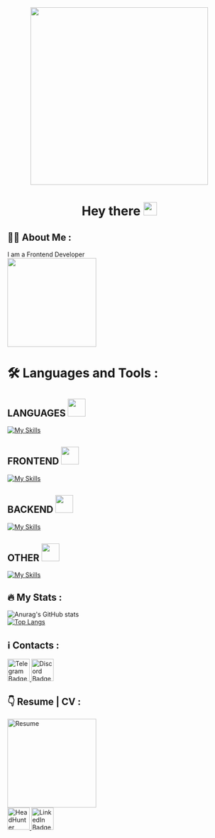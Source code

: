 <div id="header" align="center">
  <img src="https://media.giphy.com/media/bLVTnQvgggksbDXs7S/giphy.gif" width="400"/>
</div>



  <h1 align="center">
  Hey there
  <img src="https://media.giphy.com/media/hvRJCLFzcasrR4ia7z/giphy.gif" width="30px"/>
</h1>

## :man_technologist: About Me :
I am a Frontend Developer
<br>
<img src="https://media.giphy.com/media/WUlplcMpOCEmTGBtBW/giphy.gif" width="200">

# :hammer_and_wrench: Languages and Tools :
##  LANGUAGES <img src="https://media.giphy.com/media/7Z49eulwv4aGY35RaD/giphy.gif" width="40px"/>
[![My Skills](https://skillicons.dev/icons?i=js,ts,rust,python)](https://skillicons.dev)
## FRONTEND <img src="https://media.giphy.com/media/l0iVAuEtPF5KRbqmvd/giphy.gif" width="40px"/>
[![My Skills](https://skillicons.dev/icons?i=vue,nuxtjs,html,css,sass)](https://skillicons.dev)
## BACKEND <img src="https://media.giphy.com/media/qlDjRipF0GwezDW2sV/giphy.gif" width="40px"/>
[![My Skills](https://skillicons.dev/icons?i=nodejs,postgres,express,prisma,docker)](https://skillicons.dev)
## OTHER <img src="https://media.giphy.com/media/xbOgcm8b2F1dWVD3Zv/giphy.gif" width="40px"/>
[![My Skills](https://skillicons.dev/icons?i=vite,webpack,githubactions)](https://skillicons.dev)

## :fire: My Stats :
![Anurag's GitHub stats](https://github-readme-stats.vercel.app/api?username=syntax-dot&show_icons=true&theme=dark)
  <br>
[![Top Langs](https://github-readme-stats.vercel.app/api/top-langs/?username=syntax-dot&theme=dark&layout=compact)](https://github.com/anuraghazra/github-readme-stats)

## :information_source: Contacts :
<div id="Badge">
  <a href="https://t.me/SYNTAXNAME">
    <img src="https://user-images.githubusercontent.com/75541723/201656769-f0f3d527-64df-4580-ad0d-86693a65b951.svg" alt="Telegram Badge" width="50"/>
  <a/.>
  
  <a href="https://discordapp.com/users/Shkurolog#2381/ ">
    <img src="https://user-images.githubusercontent.com/75541723/201657580-63eeafd6-5965-4e67-aa97-98d58854edd1.svg" alt="Discord Badge" width="50"/>
  <a/.>
    
<div/>

## :point_down: Resume | CV : 
<div id="Resume">

  <img src="https://media.giphy.com/media/jwFbMfYthIM6pttfjF/giphy.gif" alt="Resume" width="200"/> 
  
  <br>
    
  <a href="https://tver.hh.ru/resume/f339c48dff089a7f150039ed1f6e5746413631">
    <img src="https://user-images.githubusercontent.com/75541723/201655428-9969ef66-f515-4583-95f8-4d8d9ce1ad2f.png" alt="HeadHunter Badge" width="50"/>
  <a/.>
    
  <a href="https://www.linkedin.com/in/syntax-dot-74112b257/">
    <img src="https://user-images.githubusercontent.com/75541723/201722117-d806fb9e-0be9-4782-8129-541915bc4254.svg" alt="LinkedIn Badge" width="50"/>
  <a/.>
  


<div/>



